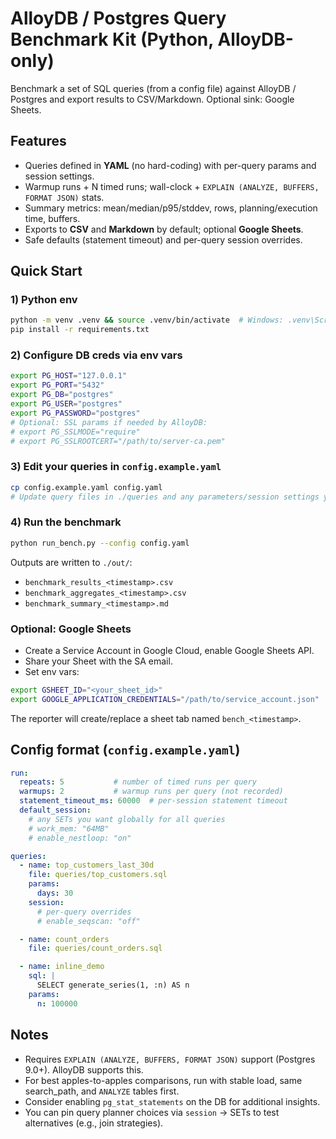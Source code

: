 
# AlloyDB / Postgres Query Benchmark Kit (Python, AlloyDB-only)

Benchmark a set of SQL queries (from a config file) against AlloyDB / Postgres and export results to CSV/Markdown. Optional sink: Google Sheets.

## Features
- Queries defined in **YAML** (no hard-coding) with per-query params and session settings.
- Warmup runs + N timed runs; wall-clock + `EXPLAIN (ANALYZE, BUFFERS, FORMAT JSON)` stats.
- Summary metrics: mean/median/p95/stddev, rows, planning/execution time, buffers.
- Exports to **CSV** and **Markdown** by default; optional **Google Sheets**.
- Safe defaults (statement timeout) and per-query session overrides.

## Quick Start

### 1) Python env
```bash
python -m venv .venv && source .venv/bin/activate  # Windows: .venv\Scripts\activate
pip install -r requirements.txt
```

### 2) Configure DB creds via env vars
```bash
export PG_HOST="127.0.0.1"
export PG_PORT="5432"
export PG_DB="postgres"
export PG_USER="postgres"
export PG_PASSWORD="postgres"
# Optional: SSL params if needed by AlloyDB:
# export PG_SSLMODE="require"
# export PG_SSLROOTCERT="/path/to/server-ca.pem"
```

### 3) Edit your queries in `config.example.yaml`
```bash
cp config.example.yaml config.yaml
# Update query files in ./queries and any parameters/session settings you want
```

### 4) Run the benchmark
```bash
python run_bench.py --config config.yaml
```
Outputs are written to `./out/`:
- `benchmark_results_<timestamp>.csv`
- `benchmark_aggregates_<timestamp>.csv`
- `benchmark_summary_<timestamp>.md`

### Optional: Google Sheets
- Create a Service Account in Google Cloud, enable Google Sheets API.
- Share your Sheet with the SA email.
- Set env vars:
```bash
export GSHEET_ID="<your_sheet_id>"
export GOOGLE_APPLICATION_CREDENTIALS="/path/to/service_account.json"
```
The reporter will create/replace a sheet tab named `bench_<timestamp>`.

## Config format (`config.example.yaml`)
```yaml
run:
  repeats: 5           # number of timed runs per query
  warmups: 2           # warmup runs per query (not recorded)
  statement_timeout_ms: 60000  # per-session statement timeout
  default_session:
    # any SETs you want globally for all queries
    # work_mem: "64MB"
    # enable_nestloop: "on"

queries:
  - name: top_customers_last_30d
    file: queries/top_customers.sql
    params:
      days: 30
    session:
      # per-query overrides
      # enable_seqscan: "off"

  - name: count_orders
    file: queries/count_orders.sql

  - name: inline_demo
    sql: |
      SELECT generate_series(1, :n) AS n
    params:
      n: 100000
```

## Notes
- Requires `EXPLAIN (ANALYZE, BUFFERS, FORMAT JSON)` support (Postgres 9.0+). AlloyDB supports this.
- For best apples-to-apples comparisons, run with stable load, same search_path, and `ANALYZE` tables first.
- Consider enabling `pg_stat_statements` on the DB for additional insights.
- You can pin query planner choices via `session` → SETs to test alternatives (e.g., join strategies).
